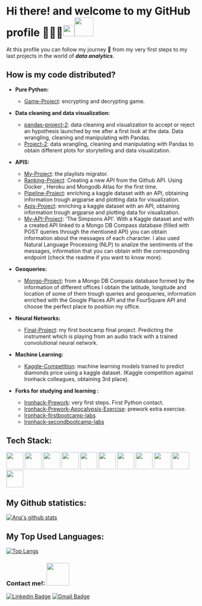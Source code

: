 # Hi there! and welcome to my GitHub profile 👩🏼‍💻<img src="https://media.tenor.com/images/30169e4a670daf12443df7d2dd140176/tenor.gif" width="30px"><img src="https://media4.giphy.com/media/dJezVlwfVulTykjRQj/source.gif" width="50px">


At this profile you can follow my journey 👣 from my very first steps to my last projects in the world of ***data analytics***.

## How is my code distributed?
- **Pure Python:**
  - [Game-Project](https://github.com/AnaMA96/Game-Project): encrypting and decrypting game.

- **Data cleaning and data visualization:**
  
  - [pandas-project-2](https://github.com/AnaMA96/pandas-project-2): data cleaning and visualization to accept or reject an hypothesis launched by me after a first look at the data. Data  wrangling, cleaning and manipulating with Pandas.
  - [Project-2](https://github.com/AnaMA96/project-2): data wrangling, cleaning and manipulating with Pandas to obtain different plots for storytelling and data visualization.

- **APIS:**
  - [My-Project](https://github.com/AnaMA96/MyProject): the playlists migrator.
  - [Ranking-Project](https://github.com/AnaMA96/Ranking-Project): Creating a new API from the Github API. Using Docker , Heroku and Mongodb Atlas for the first time.
  - [Pipeline-Project](https://github.com/AnaMA96/Pipeline-Project): enriching a kaggle dataset with an API, obtaining information trough argparse and plotting data for visualization.
  - [Apis-Project](https://github.com/AnaMA96/apis-project): enriching a kaggle dataset with an API, obtaining information trough argparse and plotting data for visualization.
  - [My-API-Project](my-api-project): 'The Simpsons API'. With a Kaggle dataset and with a created API linked to a Mongo DB Compass database (filled with POST queries through the mentioned API) you can obtain information about the messages of each character. I also used Natural Language Processing (NLP) to analize the sentiments of the messages, information that you can obtain with the corresponding endpoint (check the readme if you want to know more).

- **Geoqueries:**
  - [Mongo-Project](https://github.com/AnaMA96/mongo-project): from a Mongo DB Compass database formed by the information of different offices I obtain the latitude, longitude and location of some of them trough queries and geoqueries, information enriched with the Google Places API and the FourSquare API and choose the perfect place to position my office.

- **Neural Networks:**
  - [Final-Project](https://github.com/AnaMA96/FINAL-PROJECT): my first bootcamp final project. Predicting the instrument which is playing from an audio track with a trained convolutional neural network.

- **Machine Learning:**
  - [Kaggle-Competition](https://github.com/AnaMA96/Kaggle-Competition): machine learning models trained to predict diamonds price using a kaggle dataset. (Kaggle competition against Ironhack colleagues, obtaining 3rd place).

- **Forks for studying and learning :**
  - [Ironhack-Prework](https://github.com/AnaMA96/prework-datamad-no-solutions): very first steps. First Python contact.
  - [Ironhack-Prework-Apocalypsis-Exercise](https://github.com/AnaMA96/prework-datamad-apocalypsis-exercise): prework extra exercise.
  - [Ironhack-firstbootcamp-labs](https://github.com/AnaMA96/datamad0820)
  - [Ironhack-secondbootcamp-labs](https://github.com/AnaMA96/datamad1020-rev)

## **Tech Stack:**
<img height="45" src="https://cdn.svgporn.com/logos/python.svg">  <img height="45" src="https://cdn.svgporn.com/logos/mysql.svg">  <img height="45" src="https://cdn.svgporn.com/logos/mongodb.svg">   <img height="45" src="https://cdn.svgporn.com/logos/flask.svg">   <img height="45" src="https://cdn.svgporn.com/logos/html-5.svg">   <img height="45" src="https://cdn.svgporn.com/logos/docker.svg">   <img height="45" src="https://cdn.svgporn.com/logos/tensorflow.svg">   <img height="45" src="https://cdn.svgporn.com/logos/terminal.svg">   <img height="45" src="https://cdn.svgporn.com/logos/github-icon.svg">   <img height="45" src="https://cdn.svgporn.com/logos/heroku.svg">   <img height="45" src="https://cdn.svgporn.com/logos/git.svg">


## **My Github statistics:**
[![Ana's github stats](https://github-readme-stats.vercel.app/api?username=AnaMA96&show_icons=true&theme=cobalt&include_all_commits=true)](https://github.com/AnaMA96/github-readme-stats)

## **My Top Used Languages:**
[![Top Langs](https://github-readme-stats.vercel.app/api/top-langs/?username=AnaMA96&layout=compact)](https://github.com/AnaMA96/github-readme-stats)


### Contact me!: <img src="https://www.animatedimages.org/data/media/325/animated-telephone-image-0081.gif" width="60px">

[![Linkedin Badge](https://img.shields.io/badge/-Ana_Murillo_Amores-blue?style=flat-square&logo=Linkedin&logoColor=white&link=https://https://www.linkedin.com/in/anamurilloamores/)](https://www.linkedin.com/in/anamurilloamores/)
[![Gmail Badge](https://img.shields.io/badge/-ana_murillo_amores@hotmail.com-c14438?style=flat-square&logo=Gmail&logoColor=white&link=mailto:ana_murillo_amores@hotmail.com)](mailto:'ana_murillo_amores@hotmail.com')
